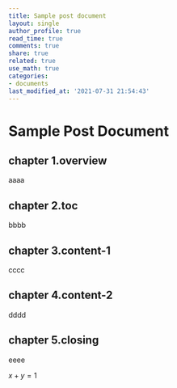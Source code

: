 ```yaml
---
title: Sample post document
layout: single
author_profile: true
read_time: true
comments: true
share: true
related: true
use_math: true
categories:
- documents
last_modified_at: '2021-07-31 21:54:43'
---
```


# Sample Post Document
## chapter 1.overview
aaaa
## chapter 2.toc
bbbb
## chapter 3.content-1
cccc
## chapter 4.content-2
dddd
## chapter 5.closing
eeee


$x+y=1$
